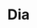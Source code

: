 ---
title: "Dia"
url: /ciudad-autonoma-de-buenos-aires/dia-avenida-general-francisco-fernandez-de-la-cruz/
shop: comodidad
---